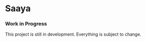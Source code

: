 # Saaya


### Work in Progress

This project is still in development. Everything is subject to change.



